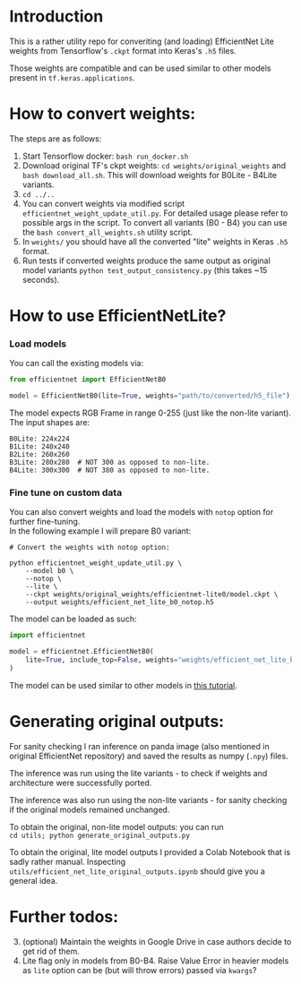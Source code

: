 # Introduction
This is a rather utility repo for converiting (and loading) EfficientNet Lite weights
from Tensorflow's `.ckpt` format into Keras's `.h5` files.   

Those weights are compatible and can be used similar to other models present in 
`tf.keras.applications`.

# How to convert weights:
The steps are as follows:

1. Start Tensorflow docker: `bash run_docker.sh`
2. Download original TF's ckpt weights: `cd weights/original_weights` and 
   `bash download_all.sh`. This will download weights for B0Lite - B4Lite variants.
4. `cd ../..`
5. You can convert weights via modified script `efficientnet_weight_update_util.py`. For
	detailed usage please refer to possible args in the script. To convert all variants
   (B0 - B4) you can use the `bash convert_all_weights.sh` utility script.
6. In `weights/` you should have all the converted "lite" weights in Keras `.h5` format.
7. Run tests if converted weights produce the same output as original model variants
   `python test_output_consistency.py` (this takes ~15 seconds).

# How to use EfficientNetLite?

### Load models

You can call the existing models via:
```python
from efficientnet import EfficientNetB0

model = EfficientNetB0(lite=True, weights="path/to/converted/h5_file")
```
The model expects RGB Frame in range 0-255 (just like the non-lite variant).
The input shapes are:
```
B0Lite: 224x224
B1Lite: 240x240
B2Lite: 260x260 
B3Lite: 280x280  # NOT 300 as opposed to non-lite.
B4Lite: 300x300  # NOT 380 as opposed to non-lite.
```

### Fine tune on custom data
You can also convert weights and load the models with `notop` option for further 
fine-tuning.    
In the following example I will prepare B0 variant:
```
# Convert the weights with notop option:

python efficientnet_weight_update_util.py \
    --model b0 \
    --notop \
    --lite \
    --ckpt weights/original_weights/efficientnet-lite0/model.ckpt \
    --output weights/efficient_net_lite_b0_notop.h5
```

The model can be loaded as such:
```python
import efficientnet 

model = efficientnet.EfficientNetB0(
    lite=True, include_top=False, weights="weights/efficient_net_lite_b0_notop.h5"
)
```

The model can be used similar to other models in 
[this tutorial](https://www.tensorflow.org/tutorials/images/transfer_learning#create_the_base_model_from_the_pre-trained_convnets).


# Generating original outputs:
For sanity checking I ran inference on panda image (also mentioned in original 
EfficientNet repository) and saved the results as numpy (`.npy`) files.

The inference was run using the lite variants - to check if weights and 
architecture were successfully ported.

The inference was also run using the non-lite variants - for sanity checking if the 
original models remained unchanged.

To obtain the original, non-lite model outputs: you can run   
`cd utils; python generate_original_outputs.py`

To obtain the original, lite model outputs I provided a Colab Notebook that is sadly
rather manual. Inspecting `utils/efficient_net_lite_original_outputs.ipynb` should
give you a general idea.


# Further todos:

3) (optional) Maintain the weights in Google Drive in case authors decide to get rid of them.
8) Lite flag only in models from B0-B4. Raise Value Error in heavier models as `lite` 
   option can be (but will throw errors) passed via `kwargs`?
